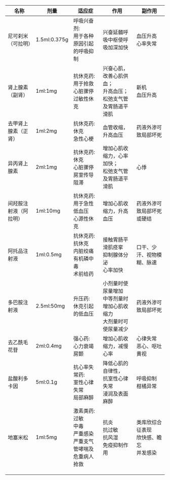 | 名称                   | 剂量         | 适应症                                                       | 作用                                                         | 副作用                                           |
| ---------------------- | ------------ | ------------------------------------------------------------ | ------------------------------------------------------------ | ------------------------------------------------ |
| 尼可刹米（可拉明）     | 1.5ml:0.375g | 呼吸兴奋剂:<br />用于各种原因引起的呼吸抑制                  | 兴奋延髓呼吸中枢使呼吸加深加快                               | 血压升高<br />心率失常                           |
| 肾上腺素（副肾）       | 1ml:1mg      | 抗休克药:<br />用于抢救心脏骤停<br />过敏性休克              | 兴奋心肌，改善心肌供血；<br />升高血压；<br />松弛支气管及胃肠道平滑肌 | 新机<br />血压升高                               |
| 去甲肾上腺素（正肾）   | 1ml:2mg      | 抗休克药:<br />休克<br />急性心梗                            | 血管收缩，升高血压                                           | 药液外渗可致局部坏死                             |
| 异丙肾上腺素           | 2ml:1mg      | 抗休克药:<br />休克<br />心脏骤停<br />房室传导阻滞          | 增加心肌收缩力，心率加快；<br />松弛支气管及胃肠道平滑肌     | 心悸                                             |
| 间羟胺注射液（阿拉明） | 1ml:10mg     | 抗休克药:<br />用于急性低血压<br />心源性休克                | 增加心肌收缩力，升高血压                                     | 药液外渗可致局部坏死或硬结                       |
| 阿托品注射液           | 1ml:0.5mg    | 抗休克药:<br />抗休克<br />内脏绞痛<br />有机磷中毒<br />术前给药 | 接触胃肠平滑肌痉挛<br />抑制腺体分泌<br />心率加快           | 口干、少汗、视物模糊、脉速                       |
| 多巴胺注射液           | 2.5ml:50mg   | 升压药:<br />休克引起的低血压                                | 小剂量时使尿量增加<br />中等剂量时增加心肌收缩力<br />大剂量时可使尿量减少 | 药液外渗可致局部坏死                             |
| 去乙酰毛花苷           | 2ml:0.4mg    | 强心药:<br />心力衰竭<br />房颤                              | 增加心肌收缩力，减慢心率                                     | 心律失常<br />恶心、呕吐<br />黄视               |
| 盐酸利多卡因           | 5ml:0.1g     | 抗心率失常药:<br />室性心律失常<br />局部麻醉                | 降低心肌的自律性，<br />抗室性心律失常<br />浸润及表面麻醉   | 呼吸抑制<br />柑橘异常                           |
| 地塞米松               | 1ml:5mg      | 激素类药:<br />过敏<br />中毒<br />严重感染<br />严重支气管哮喘及危重病人抢救 | 抗炎<br />抗过敏<br />抗风湿<br />免疫抑制作用               | 类库欣综合征表现<br />欣快感、瞻忘<br />并发感染 |
|                        |              |                                                              |                                                              |                                                  |
|                        |              |                                                              |                                                              |                                                  |
|                        |              |                                                              |                                                              |                                                  |

